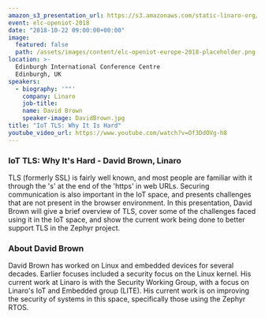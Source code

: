```yaml
---
amazon_s3_presentation_url: https://s3.amazonaws.com/static-linaro-org/event-resources/elc-openiot-2018/elc-openiot-2018-iot-tls-why-it-is-hard.pdf
event: elc-openiot-2018
date: "2018-10-22 09:00:00+00:00"
image:
  featured: false
  path: /assets/images/content/elc-openiot-europe-2018-placeholder.png
location: >-
  Edinburgh International Conference Centre
  Edinburgh, UK
speakers:
  - biography: '""'
    company: Linaro
    job-title:
    name: David Brown
    speaker-image: DavidBrown.jpg
title: "IoT TLS: Why It Is Hard"
youtube_video_url: https://www.youtube.com/watch?v=Of3DdOVg-h8
---
```


### IoT TLS: Why It's Hard - David Brown, Linaro

TLS (formerly SSL) is fairly well known, and most people are familiar with it through the 's' at the end of the 'https' in web URLs. Securing communication is also important in the IoT space, and presents challenges that are not present in the browser environment. In this presentation, David Brown will give a brief overview of TLS, cover some of the challenges faced using it in the IoT space, and show the current work being done to better support TLS in the Zephyr project.

### About David Brown

David Brown has worked on Linux and embedded devices for several decades. Earlier focuses included a security focus on the Linux kernel. His current work at Linaro is with the Security Working Group, with a focus on Linaro's IoT and Embedded group (LITE). His current work is on improving the security of systems in this space, specifically those using the Zephyr RTOS.
